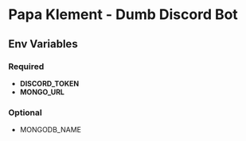 # Papa Klement - Dumb Discord Bot

## Env Variables

### Required

- **DISCORD_TOKEN**
- **MONGO_URL**

### Optional

- MONGODB_NAME
